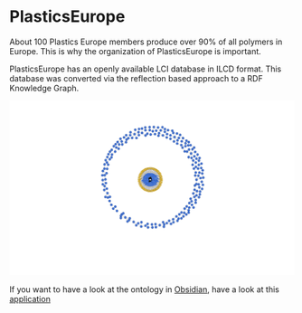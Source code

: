# PlasticsEurope

About 100 Plastics Europe members produce over 90% of all polymers in Europe. This is why the organization of PlasticsEurope is important.

PlasticsEurope has an openly available LCI database in ILCD format. This database was converted via the reflection based approach to a RDF Knowledge Graph.


![Visualization](PlasticsEurope_Visualization.svg "visualized with WebVOWL")


If you want to have a look at the ontology in [Obsidian](https://obsidian.md/), have a look at this [application](https://github.com/wiser-flagship/wiser-sp4-ilcd-doc-converter.git)
